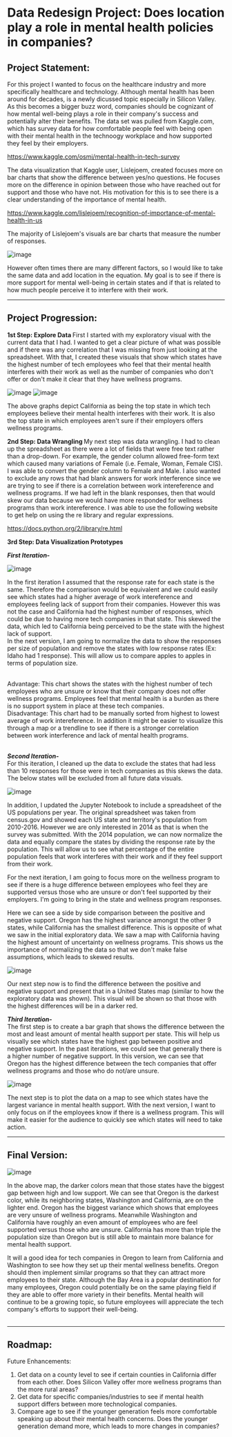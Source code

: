 # Data Redesign Project: Does location play a role in mental health policies in companies?

## Project Statement:

For this project I wanted to focus on the healthcare industry and more specifically healthcare and technology. Although mental health has been around for decades, is a newly dicussed topic especially in Silicon Valley. As this becomes a bigger buzz word, companies should be cognizant of how mental well-being plays a role in their company's success and potentially alter their benefits. The data set was pulled from Kaggle.com, which has survey data for how comfortable people feel with being open with their mental health in the technoogy workplace and how supported they feel by their employers.

https://www.kaggle.com/osmi/mental-health-in-tech-survey

The data visualization that Kaggle user, Lislejoem, created focuses more on bar charts that show the difference between yes/no questions. He focuses more on the difference in opinion between those who have reached out for support and those who have not. His motivation for this is to see there is a clear understanding of the importance of mental health.

https://www.kaggle.com/lislejoem/recognition-of-importance-of-mental-health-in-us

The majority of Lislejoem's visuals are bar charts that measure the number of responses.

![image](https://user-images.githubusercontent.com/32119820/31578091-2ce598f0-b0cf-11e7-8fd2-6638281815f5.png)


However often times there are many different factors, so I would like to take the same data and add location in the equation. My goal is to see if there is more support for mental well-being in certain states and if that is related to how much people perceive it to interfere with their work. 

---------
## Project Progression:
<b> 1st Step: Explore Data </b>
First I started with my exploratory visual with the current data that I had. I wanted to get a clear picture of what was possible and if there was any correlation that I was missing from just looking at the spreadsheet. With that, I created these visuals that show which states have the highest number of tech employees who feel that their mental health interferes with their work as well as the number of companies who don't offer or don't make it clear that they have wellness programs.

![image](https://user-images.githubusercontent.com/32119820/31318365-d42c4704-ac05-11e7-8077-cebd042b10a4.png)
![image](https://user-images.githubusercontent.com/32119820/31318370-e86b5bf6-ac05-11e7-98e0-5af3e34c2034.png)

The above graphs depict California as being the top state in which tech employees believe their mental health interferes with their work. It is also the top state in which employees aren't sure if their employers offers wellness programs.

<b> 2nd Step: Data Wrangling </b>
My next step was data wrangling. I had to clean up the spreadsheet as there were a lot of fields that were free text rather than a drop-down. For example, the gender column allowed free-form text which caused many variations of Female (i.e. Female, Woman, Female CIS). I was able to convert the gender column to Female and Male. I also wanted to exclude any rows that had blank answers for work interference since we are trying to see if there is a correlation between work intereference and wellness programs. If we had left in the blank responses, then that would skew our data because we would have more responded for wellness programs than work intereference. I was able to use the following website to get help on using the re library and regular expressions.

https://docs.python.org/2/library/re.html


<b> 3rd Step: Data Visualization Prototypes</b>

<b><i> First Iteration- </b></i><br/>

![image](https://user-images.githubusercontent.com/32119820/31402175-14ee64fc-adaa-11e7-98f5-fb268d556b61.png)

In the first iteration I assumed that the response rate for each state is the same. Therefore the comparison would be equivalent and we could easily see which states had a higher average of work intereference and employees feeling lack of support from their companies. However this was not the case and California had the highest number of responses, which could be due to having more tech companies in that state. This skewed the data, which led to California being perceived to be the state with the highest lack of support.
<br/>
In the next version, I am going to normalize the data to show the responses per size of population and remove the states with low response rates (Ex: Idaho had 1 response). This will allow us to compare apples to apples in terms of population size.
<br/><br/>

Advantage: This chart shows the states with the highest number of tech employees who are unsure or know that their company does not offer wellness programs. Employees feel that mental health is a burden as there is no support system in place at these tech companies.
<br/>
Disadvantage: This chart had to be manually sorted from highest to lowest average of work intereference. In addition it might be easier to visualize this through a map or a trendline to see if there is a stronger correlation between work interference and lack of mental health programs.
<br/><br/>

<b><i> Second Iteration- </b></i><br/>
For this iteration, I cleaned up the data to exclude the states that had less than 10 responses for those were in tech companies as this skews the data. The below states will be excluded from all future data visuals.

![image](https://user-images.githubusercontent.com/32119820/31580254-00e8074e-b0ff-11e7-8565-dab9317297b8.png)

In addition, I updated the Jupyter Notebook to include a spreadsheet of the US populations per year. The original spreadsheet was taken from census.gov and showed each US state and territory's population from 2010-2016. However we are only interested in 2014 as that is when the survey was submitted. With the 2014 population, we can now normalize the data and equally compare the states by dividing the response rate by the population. This will allow us to see what percentage of the entire population feels that work interferes with their work and if they feel support from their work. 
<br/>

For the next iteration, I am going to focus more on the wellness program to see if there is a huge difference between employees who feel they are supported versus those who are unsure or don't feel supported by their employers. I'm going to bring in the state and wellness program responses.
<br/>

Here we can see a side by side comparison between the positive and negative support. Oregon has the highest variance amongst the other 9 states, while California has the smallest difference. This is opposite of what we saw in the initial exploratory data. We saw a map with California having the highest amount of uncertainty on wellness programs. This shows us the importance of normalizing the data so that we don't make false assumptions, which leads to skewed results.

![image](https://user-images.githubusercontent.com/32119820/31580406-b0b89a9a-b103-11e7-9f7d-ec48619e6ee7.png)

Our next step now is to find the difference between the positive and negative support and present that in a United States map (similar to how the exploratory data was shown). This visual will be shown so that those with the highest differences will be in a darker red.

<b><i> Third Iteration- </b></i><br/>
The first step is to create a bar graph that shows the difference between the most and least amount of mental health support per state. This will help us visually see which states have the highest gap between positive and negative support. In the past iterations, we could see that generally there is a higher number of negative support. In this version, we can see that Oregon has the highest difference between the tech companies that offer wellness programs and those who do not/are unsure.

![image](https://user-images.githubusercontent.com/32119820/31677991-88628b3a-b321-11e7-95e3-fa2e978f6e1d.png)

The next step is to plot the data on a map to see which states have the largest variance in mental health support. With the next version, I want to only focus on if the employees know if there is a wellness program. This will make it easier for the audience to quickly see which states will need to take action. 

-------------
## Final Version:

![image](https://user-images.githubusercontent.com/32119820/31678150-0cea0964-b322-11e7-9694-4daa967a01fe.png)

In the above map, the darker colors mean that those states have the biggest gap between high and low support. We can see that Oregon is the darkest color, while its neighboring states, Washington and California, are on the lighter end. Oregon has the biggest variance which shows that employees are very unsure of wellness programs. Meanwhile Washington and California have roughly an even amount of employees who are feel supported versus those who are unsure. California has more than triple the population size than Oregon but is still able to maintain more balance for mental health support. 

It will a good idea for tech companies in Oregon to learn from California and Washington to see how they set up their mental wellness benefits. Oregon should then implement similar programs so that they can attract more employees to their state. Although the Bay Area is a popular destination for many employees, Oregon could potentially be on the same playing field if they are able to offer more variety in their benefits. Mental health will continue to be a growing topic, so future employees will appreciate the tech company's efforts to support their well-being.
<br/><br/>

-----------
## Roadmap:

Future Enhancements: <br/>
1. Get data on a county level to see if certain counties in California differ from each other. Does Silicon Valley offer more wellness programs than the more rural areas?
2. Get data for specific companies/industries to see if mental health support differs between more technological companies.
3. Compare age to see if the younger generation feels more comfortable speaking up about their mental health concerns. Does the younger generation demand more, which leads to more changes in companies?
